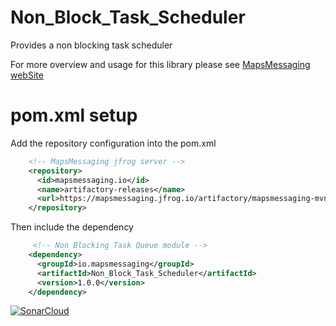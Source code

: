 # Non_Block_Task_Scheduler
Provides a non blocking task scheduler

For more overview and usage for this library please see [MapsMessaging webSite](https://www.mapsmessaging.io/scheduler/overview.html)


# pom.xml setup

Add the repository configuration into the pom.xml
``` xml
    <!-- MapsMessaging jfrog server -->
    <repository>
      <id>mapsmessaging.io</id>
      <name>artifactory-releases</name>
      <url>https://mapsmessaging.jfrog.io/artifactory/mapsmessaging-mvn-prod</url>
    </repository>
```    

Then include the dependency
``` xml
     <!-- Non Blocking Task Queue module -->
    <dependency>
      <groupId>io.mapsmessaging</groupId>
      <artifactId>Non_Block_Task_Scheduler</artifactId>
      <version>1.0.0</version>
    </dependency>
```    


[![SonarCloud](https://sonarcloud.io/images/project_badges/sonarcloud-white.svg)](https://sonarcloud.io/summary/new_code?id=Non_Blocking_Task_Scheduler)